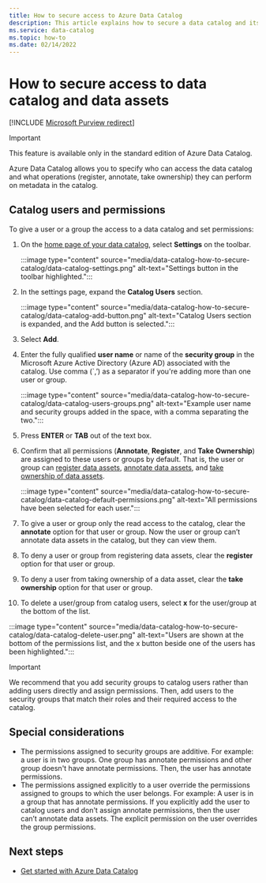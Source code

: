 ```yaml
---
title: How to secure access to Azure Data Catalog
description: This article explains how to secure a data catalog and its data assets in Azure Data Catalog.
ms.service: data-catalog
ms.topic: how-to
ms.date: 02/14/2022
---
```

# How to secure access to data catalog and data assets

[!INCLUDE [Microsoft Purview redirect](../../includes/data-catalog-use-purview.md)]

> [!IMPORTANT]
> This feature is available only in the standard edition of Azure Data Catalog.

Azure Data Catalog allows you to specify who can access the data catalog and what operations (register, annotate, take ownership) they can perform on metadata in the catalog. 

## Catalog users and permissions

To give a user or a group the access to a data catalog and set permissions:

1. On the [home page of your data catalog](https://www.azuredatacatalog.com),  select **Settings** on the toolbar.

   :::image type="content" source="media/data-catalog-how-to-secure-catalog/data-catalog-settings.png" alt-text="Settings button in the toolbar highlighted.":::

2. In the settings page, expand the **Catalog Users** section.

   :::image type="content" source="media/data-catalog-how-to-secure-catalog/data-catalog-add-button.png" alt-text="Catalog Users section is expanded, and the Add button is selected.":::

3. Select **Add**.

4. Enter the fully qualified **user name** or name of the **security group** in the Microsoft Azure Active Directory (Azure AD) associated with the catalog. Use comma (`,’) as a separator if you're adding more than one user or group.

   :::image type="content" source="media/data-catalog-how-to-secure-catalog/data-catalog-users-groups.png" alt-text="Example user name and security groups added in the space, with a comma separating the two.":::

5. Press **ENTER** or **TAB** out of the text box. 

6. Confirm that all permissions (**Annotate**, **Register**, and **Take Ownership**) are assigned to these users or groups by default. That is, the user or group can [register data assets]( data-catalog-how-to-register.md), [annotate data assets]( data-catalog-how-to-annotate.md), and [take ownership of data assets]( data-catalog-how-to-manage.md). 

   :::image type="content" source="media/data-catalog-how-to-secure-catalog/data-catalog-default-permissions.png" alt-text="All permissions have been selected for each user.":::

7. To give a user or group only the read access to the catalog, clear the **annotate** option for that user or group. Now the user or group can’t annotate data assets in the catalog, but they can view them. 

8. To deny a user or group from registering data assets, clear the **register** option for that user or group.

9. To deny a user from taking ownership of a data asset, clear the **take ownership** option for that user or group. 

10. To delete a user/group from catalog users, select **x** for the user/group at the bottom of the list. 

   :::image type="content" source="media/data-catalog-how-to-secure-catalog/data-catalog-delete-user.png" alt-text="Users are shown at the bottom of the permissions list, and the x button beside one of the users has been highlighted.":::

   > [!IMPORTANT]
   > We recommend that you add security groups to catalog users rather than adding users directly and assign permissions. Then, add users to the security groups that match their roles and their required access to the catalog.

## Special considerations

- The permissions assigned to security groups are additive. For example: a user is in two groups. One group has annotate permissions and other group doesn't have annotate permissions. Then, the user has annotate permissions. 
- The permissions assigned explicitly to a user override the permissions assigned to groups to which the user belongs. For example: A user is in a group that has annotate permissions. If you explicitly add the user to catalog users and don't assign annotate permissions, then the user can’t annotate data assets. The explicit permission on the user overrides the group permissions.

## Next steps

- [Get started with Azure Data Catalog](data-catalog-get-started.md)
